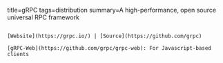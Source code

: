 title=gRPC
tags=distribution
summary=A high-performance, open source universal RPC framework
~~~~~~

[Website](https://grpc.io/) | [Source](https://github.com/grpc)

[gRPC-Web](https://github.com/grpc/grpc-web): For Javascript-based clients